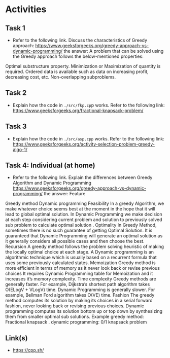 # Activities

## Task 1

- Refer to the following link. Discuss the characteristics of Greedy approach:
  https://www.geeksforgeeks.org/greedy-approach-vs-dynamic-programming/
  the answer:
  A problem that can be solved using the Greedy approach follows the below-mentioned properties:

Optimal substructure property.
Minimization or Maximization of quantity is required.
Ordered data is available such as data on increasing profit, decreasing cost, etc.
Non-overlapping subproblems.

## Task 2

- Explain how the code in `./src/fkp.cp`p works. Refer to the following link:
  https://www.geeksforgeeks.org/fractional-knapsack-problem/

## Task 3

- Explain how the code in `./src/asp.cpp` works. Refer to the following link:
  https://www.geeksforgeeks.org/activity-selection-problem-greedy-algo-1/

## Task 4: Individual (at home)

- Refer to the following link. Explain the differences between Greedy Algorithm and Dynamic Programming
  https://www.geeksforgeeks.org/greedy-approach-vs-dynamic-programming/
  the answer:
  Feature

Greedy method Dynamic programming
Feasibility
In a greedy Algorithm, we make whatever choice seems best at the moment in the hope that it will lead to global optimal solution. In Dynamic Programming we make decision at each step considering current problem and solution to previously solved sub problem to calculate optimal solution .
Optimality
In Greedy Method, sometimes there is no such guarantee of getting Optimal Solution. It is guaranteed that Dynamic Programming will generate an optimal solution as it generally considers all possible cases and then choose the best.
Recursion
A greedy method follows the problem solving heuristic of making the locally optimal choice at each stage. A Dynamic programming is an algorithmic technique which is usually based on a recurrent formula that uses some previously calculated states.
Memoization
Greedy method is more efficient in terms of memory as it never look back or revise previous choices It requires Dynamic Programming table for Memoization and it increases it’s memory complexity.
Time complexity
Greedy methods are generally faster. For example, Dijkstra’s shortest path algorithm takes O(ELogV + VLogV) time. Dynamic Programming is generally slower. For example, Bellman Ford algorithm takes O(VE) time.
Fashion
The greedy method computes its solution by making its choices in a serial forward fashion, never looking back or revising previous choices. Dynamic programming computes its solution bottom up or top down by synthesizing them from smaller optimal sub solutions.
Example
greedy method: Fractional knapsack .
dynamic programming: 0/1 knapsack problem

## Link(s)

- https://cpp.sh/

